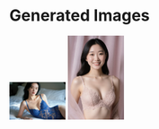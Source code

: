 # Generated Images



<img src="2025_09_06_01.webp" width="100"/> <img src="2025_09_06_02.webp" width="100"/>